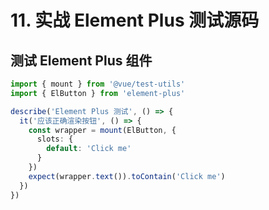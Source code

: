 # 11. 实战 Element Plus 测试源码

## 测试 Element Plus 组件

```typescript
import { mount } from '@vue/test-utils'
import { ElButton } from 'element-plus'

describe('Element Plus 测试', () => {
  it('应该正确渲染按钮', () => {
    const wrapper = mount(ElButton, {
      slots: {
        default: 'Click me'
      }
    })
    expect(wrapper.text()).toContain('Click me')
  })
})
```
